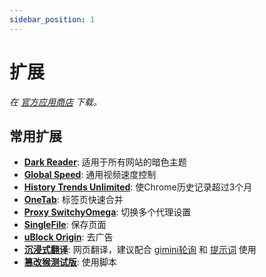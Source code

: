 ```yaml
---
sidebar_position: 1
---
```


# 扩展

*在 [官方应用商店](https://chromewebstore.google.com/) 下载。*

## 常用扩展

- **[Dark Reader](https://darkreader.org/)**: 适用于所有网站的暗色主题
- **[Global Speed](https://chromewebstore.google.com/detail/global-speed-%E8%A7%86%E9%A2%91%E9%80%9F%E5%BA%A6%E6%8E%A7%E5%88%B6/jpbjcnkcffbooppibceonlgknpkniiff)**: 通用视频速度控制
- **[History Trends Unlimited](https://chromewebstore.google.com/detail/history-trends-unlimited/pnmchffiealhkdloeffcdnbgdnedheme)**: 使Chrome历史记录超过3个月
- **[OneTab](https://chromewebstore.google.com/detail/onetab/chphlpgkkbolifaimnlloiipkdnihall)**: 标签页快速合并
- **[Proxy SwitchyOmega](https://chromewebstore.google.com/detail/proxy-switchyomega-3-zero/pfnededegaaopdmhkdmcofjmoldfiped)**: 切换多个代理设置
- **[SingleFile](https://chromewebstore.google.com/detail/singlefile/mpiodijhokgodhhofbcjdecpffjipkle)**: 保存页面
- **[uBlock Origin](https://chromewebstore.google.com/detail/ublock-origin/cjpalhdlnbpafiamejdnhcphjbkeiagm)**: 去广告
- **[沉浸式翻译](https://chromewebstore.google.com/detail/%E6%B2%89%E6%B5%B8%E5%BC%8F%E7%BF%BB%E8%AF%91-%E7%BD%91%E9%A1%B5%E7%BF%BB%E8%AF%91%E6%8F%92%E4%BB%B6-pdf%E7%BF%BB%E8%AF%91-%E5%85%8D%E8%B4%B9/bpoadfkcbjbfhfodiogcnhhhpibjhbnh)**: 网页翻译，建议配合 [gimini轮询](https://www.rainlain.com/index.php/2024/11/19/2645/) 和 [提示词](https://linux.do/t/topic/776678) 使用
- **[篡改猴测试版](https://chromewebstore.google.com/detail/%E7%AF%A1%E6%94%B9%E7%8C%B4%E6%B5%8B%E8%AF%95%E7%89%88/gcalenpjmijncebpfijmoaglllgpjagf)**: 使用脚本